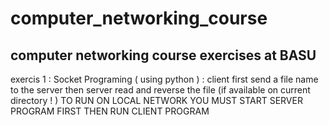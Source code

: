 # computer_networking_course
## computer networking course exercises at BASU

exercis 1 : Socket Programing ( using python ) : client first send a file name to the server then server read and reverse the file (if available on current directory ! )
TO RUN ON LOCAL NETWORK YOU MUST START SERVER PROGRAM FIRST THEN RUN CLIENT PROGRAM
